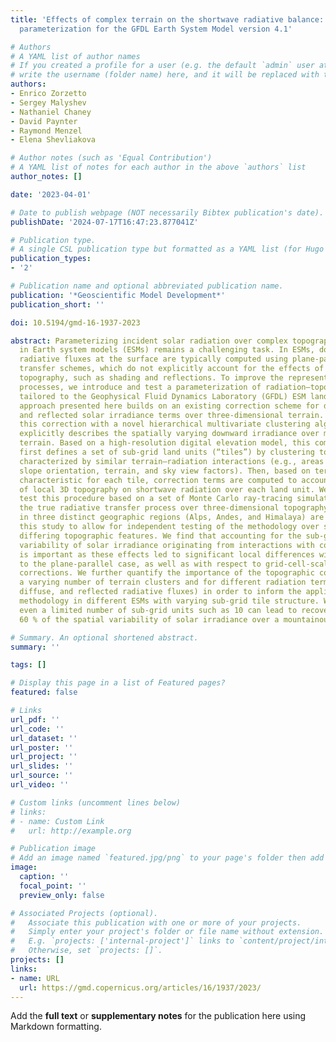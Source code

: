 ```yaml
---
title: 'Effects of complex terrain on the shortwave radiative balance: a sub-grid-scale
  parameterization for the GFDL Earth System Model version 4.1'

# Authors
# A YAML list of author names
# If you created a profile for a user (e.g. the default `admin` user at `content/authors/admin/`), 
# write the username (folder name) here, and it will be replaced with their full name and linked to their profile.
authors:
- Enrico Zorzetto
- Sergey Malyshev
- Nathaniel Chaney
- David Paynter
- Raymond Menzel
- Elena Shevliakova

# Author notes (such as 'Equal Contribution')
# A YAML list of notes for each author in the above `authors` list
author_notes: []

date: '2023-04-01'

# Date to publish webpage (NOT necessarily Bibtex publication's date).
publishDate: '2024-07-17T16:47:23.877041Z'

# Publication type.
# A single CSL publication type but formatted as a YAML list (for Hugo requirements).
publication_types:
- '2'

# Publication name and optional abbreviated publication name.
publication: '*Geoscientific Model Development*'
publication_short: ''

doi: 10.5194/gmd-16-1937-2023

abstract: Parameterizing incident solar radiation over complex topography regions
  in Earth system models (ESMs) remains a challenging task. In ESMs, downward solar
  radiative fluxes at the surface are typically computed using plane-parallel radiative
  transfer schemes, which do not explicitly account for the effects of a three-dimensional
  topography, such as shading and reflections. To improve the representation of these
  processes, we introduce and test a parameterization of radiation–topography interactions
  tailored to the Geophysical Fluid Dynamics Laboratory (GFDL) ESM land model. The
  approach presented here builds on an existing correction scheme for direct, diffuse,
  and reflected solar irradiance terms over three-dimensional terrain. Here we combine
  this correction with a novel hierarchical multivariate clustering algorithm that
  explicitly describes the spatially varying downward irradiance over mountainous
  terrain. Based on a high-resolution digital elevation model, this combined method
  first defines a set of sub-grid land units (“tiles”) by clustering together sites
  characterized by similar terrain–radiation interactions (e.g., areas with similar
  slope orientation, terrain, and sky view factors). Then, based on terrain parameters
  characteristic for each tile, correction terms are computed to account for the effects
  of local 3D topography on shortwave radiation over each land unit. We develop and
  test this procedure based on a set of Monte Carlo ray-tracing simulations approximating
  the true radiative transfer process over three-dimensional topography. Domains located
  in three distinct geographic regions (Alps, Andes, and Himalaya) are included in
  this study to allow for independent testing of the methodology over surfaces with
  differing topographic features. We find that accounting for the sub-grid spatial
  variability of solar irradiance originating from interactions with complex topography
  is important as these effects led to significant local differences with respect
  to the plane-parallel case, as well as with respect to grid-cell-scale average topographic
  corrections. We further quantify the importance of the topographic correction for
  a varying number of terrain clusters and for different radiation terms (direct,
  diffuse, and reflected radiative fluxes) in order to inform the application of this
  methodology in different ESMs with varying sub-grid tile structure. We find that
  even a limited number of sub-grid units such as 10 can lead to recovering more than
  60 % of the spatial variability of solar irradiance over a mountainous area.

# Summary. An optional shortened abstract.
summary: ''

tags: []

# Display this page in a list of Featured pages?
featured: false

# Links
url_pdf: ''
url_code: ''
url_dataset: ''
url_poster: ''
url_project: ''
url_slides: ''
url_source: ''
url_video: ''

# Custom links (uncomment lines below)
# links:
# - name: Custom Link
#   url: http://example.org

# Publication image
# Add an image named `featured.jpg/png` to your page's folder then add a caption below.
image:
  caption: ''
  focal_point: ''
  preview_only: false

# Associated Projects (optional).
#   Associate this publication with one or more of your projects.
#   Simply enter your project's folder or file name without extension.
#   E.g. `projects: ['internal-project']` links to `content/project/internal-project/index.md`.
#   Otherwise, set `projects: []`.
projects: []
links:
- name: URL
  url: https://gmd.copernicus.org/articles/16/1937/2023/
---
```


Add the **full text** or **supplementary notes** for the publication here using Markdown formatting.

